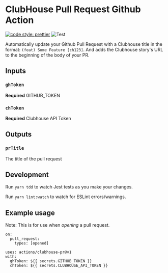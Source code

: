 # ClubHouse Pull Request Github Action

[![code style: prettier](https://img.shields.io/badge/code_style-prettier-ff69b4.svg?style=flat-square)](https://github.com/prettier/prettier)
![Test](https://github.com/farmersdog/clubhouse-pr/workflows/Test/badge.svg)

Automatically update your Github Pull Request with a Clubhouse title in the format: `(feat) Some Feature [ch123]`. And
adds the Clubhouse story's URL to the beginning of the body of your PR.

## Inputs

### `ghToken`

**Required** GITHUB_TOKEN

### `chToken`

**Required** Clubhouse API Token

## Outputs

### `prTitle`

The title of the pull request

## Development

Run `yarn tdd` to watch Jest tests as you make your changes.

Run `yarn lint:watch` to watch for ESLint errors/warnings.

## Example usage

Note: This is for use when _opening_ a pull request.

```
on:
  pull_request:
    types: [opened]
```

```
uses: actions/clubhouse-pr@v1
with:
  ghToken: ${{ secrets.GITHUB_TOKEN }}
  chToken: ${{ secrets.CLUBHOUSE_API_TOKEN }}
```
